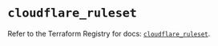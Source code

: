 # `cloudflare_ruleset`

Refer to the Terraform Registry for docs: [`cloudflare_ruleset`](https://registry.terraform.io/providers/cloudflare/cloudflare/4.24.0/docs/resources/ruleset).
